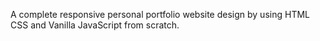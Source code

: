A complete responsive personal portfolio website design by using HTML CSS and Vanilla JavaScript from scratch.
